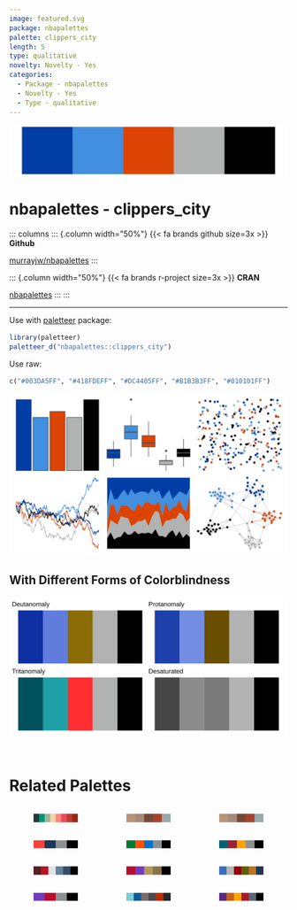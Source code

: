 ```yaml
---
image: featured.svg
package: nbapalettes
palette: clippers_city
length: 5
type: qualitative
novelty: Novelty - Yes
categories:
  - Package - nbapalettes
  - Novelty - Yes
  - Type - qualitative
---
```


![](featured.svg)

# nbapalettes - clippers_city 

::: columns
::: {.column width="50%"}
{{< fa brands github size=3x >}}
**Github**

[murrayjw/nbapalettes](https://github.com/murrayjw/nbapalettes)
:::

::: {.column width="50%"}
{{< fa brands r-project size=3x >}}
**CRAN**

[nbapalettes](https://CRAN.R-project.org/package=nbapalettes)
:::
:::

<hr> 

Use with [paletteer](https://emilhvitfeldt.github.io/paletteer/) package:

```r
library(paletteer)
paletteer_d("nbapalettes::clippers_city")
```

Use raw:

```r
c("#003DA5FF", "#418FDEFF", "#DC4405FF", "#B1B3B3FF", "#010101FF")
``` 

![](examples.png) <br>

## With Different Forms of Colorblindness

![](colorblind.svg) 

<br>

# Related Palettes

<div class="list" style="display: grid; grid-template-columns: auto auto auto;"> <figure class="figure">
<a href="../../awtools/a_palette/"> <img src="../../awtools/a_palette/featured.svg" style="width: 100%;" class="figure-img"></a>
</figure> <figure class="figure">
<a href="../../ButterflyColors/hamadryas_feronia/"> <img src="../../ButterflyColors/hamadryas_feronia/featured.svg" style="width: 100%;" class="figure-img"></a>
</figure> <figure class="figure">
<a href="../../ButterflyColors/hamadryas_feronia/"> <img src="../../ButterflyColors/hamadryas_feronia/featured.svg" style="width: 100%;" class="figure-img"></a>
</figure> <figure class="figure">
<a href="../../nbapalettes/bobcats_original/"> <img src="../../nbapalettes/bobcats_original/featured.svg" style="width: 100%;" class="figure-img"></a>
</figure> <figure class="figure">
<a href="../../nbapalettes/knicks_holiday/"> <img src="../../nbapalettes/knicks_holiday/featured.svg" style="width: 100%;" class="figure-img"></a>
</figure> <figure class="figure">
<a href="../../nbapalettes/pistons_90s/"> <img src="../../nbapalettes/pistons_90s/featured.svg" style="width: 100%;" class="figure-img"></a>
</figure> <figure class="figure">
<a href="../../DresdenColor/foolmoon/"> <img src="../../DresdenColor/foolmoon/featured.svg" style="width: 100%;" class="figure-img"></a>
</figure> <figure class="figure">
<a href="../../nbapalettes/raptors/"> <img src="../../nbapalettes/raptors/featured.svg" style="width: 100%;" class="figure-img"></a>
</figure> <figure class="figure">
<a href="../../NatParksPalettes/Triglav/"> <img src="../../NatParksPalettes/Triglav/featured.svg" style="width: 100%;" class="figure-img"></a>
</figure> <figure class="figure">
<a href="../../nbapalettes/raptors_original/"> <img src="../../nbapalettes/raptors_original/featured.svg" style="width: 100%;" class="figure-img"></a>
</figure> <figure class="figure">
<a href="../../Manu/Tui/"> <img src="../../Manu/Tui/featured.svg" style="width: 100%;" class="figure-img"></a>
</figure> <figure class="figure">
<a href="../../nbapalettes/suns_00s/"> <img src="../../nbapalettes/suns_00s/featured.svg" style="width: 100%;" class="figure-img"></a>
</figure> 
</div>

